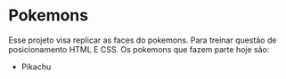 # Pokemons

Esse projeto visa replicar as faces do pokemons. Para treinar questão de posicionamento HTML E CSS. Os pokemons que fazem parte hoje são:

- Pikachu